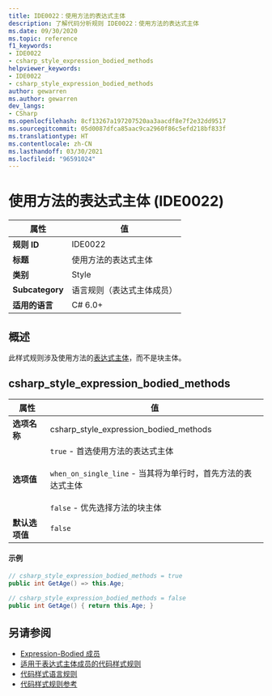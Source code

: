 ```yaml
---
title: IDE0022：使用方法的表达式主体
description: 了解代码分析规则 IDE0022：使用方法的表达式主体
ms.date: 09/30/2020
ms.topic: reference
f1_keywords:
- IDE0022
- csharp_style_expression_bodied_methods
helpviewer_keywords:
- IDE0022
- csharp_style_expression_bodied_methods
author: gewarren
ms.author: gewarren
dev_langs:
- CSharp
ms.openlocfilehash: 8cf13267a197207520aa3aacdf8e7f2e32dd9517
ms.sourcegitcommit: 05d0087dfca85aac9ca2960f86c5efd218bf833f
ms.translationtype: HT
ms.contentlocale: zh-CN
ms.lasthandoff: 03/30/2021
ms.locfileid: "96591024"
---
```

# <a name="use-expression-body-for-methods-ide0022"></a>使用方法的表达式主体 (IDE0022)

|属性|值|
|-|-|
| **规则 ID** | IDE0022 |
| **标题** | 使用方法的表达式主体 |
| **类别** | Style |
| **Subcategory** | 语言规则（表达式主体成员） |
| **适用的语言** | C# 6.0+ |

## <a name="overview"></a>概述

此样式规则涉及使用方法的[表达式主体](../../../csharp/programming-guide/statements-expressions-operators/expression-bodied-members.md)，而不是块主体。

## <a name="csharp_style_expression_bodied_methods"></a>csharp_style_expression_bodied_methods

|属性|值|
|-|-|
| **选项名称** | csharp_style_expression_bodied_methods
| **选项值** | `true` - 首选使用方法的表达式主体<br /><br />`when_on_single_line` - 当其将为单行时，首先方法的表达式主体<br /><br />`false` - 优先选择方法的块主体 |
| **默认选项值** | `false` |

#### <a name="example"></a>示例

```csharp
// csharp_style_expression_bodied_methods = true
public int GetAge() => this.Age;

// csharp_style_expression_bodied_methods = false
public int GetAge() { return this.Age; }
```

## <a name="see-also"></a>另请参阅

- [Expression-Bodied 成员](../../../csharp/programming-guide/statements-expressions-operators/expression-bodied-members.md)
- [适用于表达式主体成员的代码样式规则](expression-bodied-members.md)
- [代码样式语言规则](language-rules.md)
- [代码样式规则参考](index.md)
